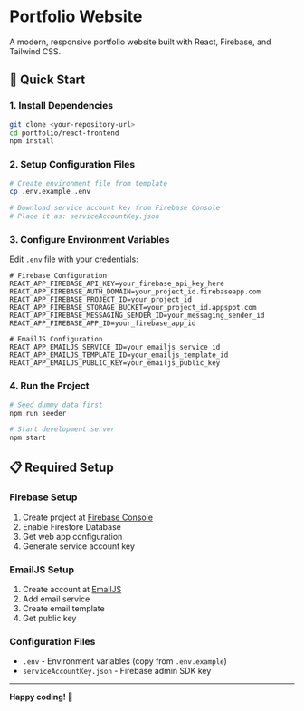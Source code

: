 # Portfolio Website

A modern, responsive portfolio website built with React, Firebase, and Tailwind CSS.

## 🚀 Quick Start

### 1. Install Dependencies

```bash
git clone <your-repository-url>
cd portfolio/react-frontend
npm install
```

### 2. Setup Configuration Files

```bash
# Create environment file from template
cp .env.example .env

# Download service account key from Firebase Console
# Place it as: serviceAccountKey.json
```

### 3. Configure Environment Variables

Edit `.env` file with your credentials:

```env
# Firebase Configuration
REACT_APP_FIREBASE_API_KEY=your_firebase_api_key_here
REACT_APP_FIREBASE_AUTH_DOMAIN=your_project_id.firebaseapp.com
REACT_APP_FIREBASE_PROJECT_ID=your_project_id
REACT_APP_FIREBASE_STORAGE_BUCKET=your_project_id.appspot.com
REACT_APP_FIREBASE_MESSAGING_SENDER_ID=your_messaging_sender_id
REACT_APP_FIREBASE_APP_ID=your_firebase_app_id

# EmailJS Configuration
REACT_APP_EMAILJS_SERVICE_ID=your_emailjs_service_id
REACT_APP_EMAILJS_TEMPLATE_ID=your_emailjs_template_id
REACT_APP_EMAILJS_PUBLIC_KEY=your_emailjs_public_key
```

### 4. Run the Project

```bash
# Seed dummy data first
npm run seeder

# Start development server
npm start
```

## 📋 Required Setup

### Firebase Setup
1. Create project at [Firebase Console](https://console.firebase.google.com/)
2. Enable Firestore Database
3. Get web app configuration
4. Generate service account key

### EmailJS Setup
1. Create account at [EmailJS](https://www.emailjs.com/)
2. Add email service
3. Create email template
4. Get public key

### Configuration Files
- `.env` - Environment variables (copy from `.env.example`)
- `serviceAccountKey.json` - Firebase admin SDK key

---

**Happy coding! 🎉**